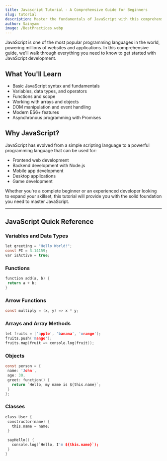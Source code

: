 ```yaml
---
title: Javascript Tutorial - A Comprehensive Guide for Beginners
slug: tutorial
description: Master the fundamentals of JavaScript with this comprehensive tutorial. Learn about variables, functions, DOM manipulation, ES6 features, and best practices. Perfect for beginners looking to start their programming journey.
author: Sainyam
image: /BestPractices.webp
---
```


JavaScript is one of the most popular programming languages in the world, powering millions of websites and applications. In this comprehensive guide, we'll walk through everything you need to know to get started with JavaScript development.

## What You'll Learn
- Basic JavaScript syntax and fundamentals
- Variables, data types, and operators
- Functions and scope
- Working with arrays and objects
- DOM manipulation and event handling
- Modern ES6+ features
- Asynchronous programming with Promises

## Why JavaScript?
JavaScript has evolved from a simple scripting language to a powerful programming language that can be used for:
- Frontend web development
- Backend development with Node.js
- Mobile app development
- Desktop applications
- Game development

Whether you're a complete beginner or an experienced developer looking to expand your skillset, this tutorial will provide you with the solid foundation you need to master JavaScript.

---
## JavaScript Quick Reference

### Variables and Data Types
 ```c
let greeting = "Hello World!";
const PI = 3.14159;
var isActive = true;
 ```
### Functions
 ```c
function add(a, b) {
  return a + b;
}
 ```
### Arrow Functions 
 ```c
const multiply = (x, y) => x * y;
 ```
### Arrays and Array Methods
 ```c
let fruits = ['apple', 'banana', 'orange'];
fruits.push('mango');
fruits.map(fruit => console.log(fruit));
 ```
### Objects
 ```c
const person = {
  name: 'John',
  age: 30,
  greet: function() {
    return `Hello, my name is ${this.name}`;
  }
};
 ```
### Classes
 ```c
class User {
  constructor(name) {
    this.name = name;
  }
  
  sayHello() {
    console.log(`Hello, I'm ${this.name}`);
  }
}
 ```